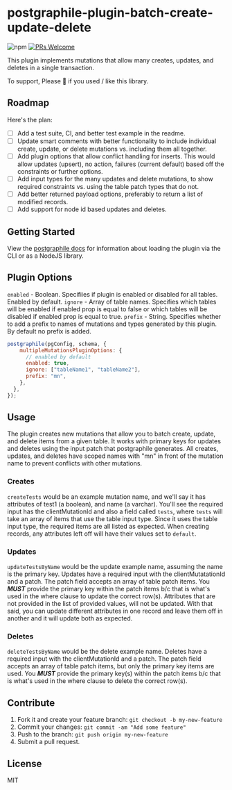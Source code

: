 # postgraphile-plugin-batch-create-update-delete

![npm](https://img.shields.io/npm/v/postgraphile-plugin-many-create-update-delete)
[![PRs Welcome](https://img.shields.io/badge/PRs-welcome-brightgreen.svg?style=flat-square)](http://makeapullrequest.com)

This plugin implements mutations that allow many creates, updates, and deletes in a single transaction.

To support, Please &#127775; if you used / like this library.

## Roadmap
Here's the plan:

- [ ] Add a test suite, CI, and better test example in the readme.
- [ ] Update smart comments with better functionality to include individual create, update, or  delete mutations vs. including them all together.
- [ ] Add plugin options that allow conflict handling for inserts. This would allow updates (upsert), no action, failures (current default) based off the constraints or further options.
- [ ] Add input types for the many updates and delete mutations, to show required constraints vs. using the table patch types that do not.
- [ ] Add better returned payload options, preferably to return a list of modified records.
- [ ] Add support for node id based updates and deletes.

## Getting Started

View the [postgraphile docs](https://www.graphile.org/postgraphile/extending/#loading-additional-plugins) for information about loading the plugin via the CLI or as a NodeJS library.

## Plugin Options

```enabled``` - Boolean. Specifiies if plugin is enabled or disabled for all tables. Enabled by default.
```ignore``` - Array of table names. Specifies which tables will be enabled if enabled prop is equal to false or which tables will be disabled if enabled prop is equal to true.
```prefix``` - String. Specifies whether to add a prefix to names of mutations and types generated by this plugin. By default no 
prefix is added.

```js
postgraphile(pgConfig, schema, {
    multipleMutationsPluginOptions: {
      // enabled by default
      enabled: true,
      ignore: ["tableName1", "tableName2"],
      prefix: "mn",
    },
  },
});
```

## Usage

The plugin creates new mutations that allow you to batch create, update, and delete items from a given table. It works with primary keys for updates and deletes using the input patch that postgraphile generates. All creates, updates, and deletes have scoped names with "mn" in front of the mutation name to prevent conflicts with other mutations.

### Creates
```createTests``` would be an example mutation name, and we'll say it has attributes of test1 (a boolean), and name (a varchar). You'll see the required input has the clientMutationId and also a field called ```tests```, where ```tests``` will take an array of items that use the table input type. Since it uses the table input type, the required items are all listed as expected. When creating records, any attributes left off will have their values set to ```default```.

### Updates
```updateTestsByName``` would be the update example name, assuming the name is the primary key. Updates have a required input with the clientMutatationId and a patch. The patch field accepts an array of table patch items. You ***MUST*** provide the primary key within the patch items b/c that is what's used in the where clause to update the correct row(s). Attributes that are not provided in the list of provided values, will not be updated. With that said, you can update different attributes in one record and leave them off in another and it will update both as expected.

### Deletes
```deleteTestsByName``` would be the delete example name. Deletes have a required input with the clientMutationId and a patch. The patch field accepts an array of table patch items, but only the primary key items are used. You ***MUST*** provide the primary key(s) within the patch items b/c that is what's used in the where clause to delete the correct row(s).

## Contribute

1. Fork it and create your feature branch: `git checkout -b my-new-feature`
2. Commit your changes: `git commit -am "Add some feature"`
3. Push to the branch: `git push origin my-new-feature`
4. Submit a pull request.

## License

MIT
